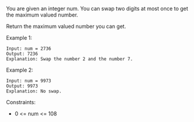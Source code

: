 You are given an integer num. You can swap two digits at most once to get the maximum valued number.

Return the maximum valued number you can get.

 

Example 1:
```
Input: num = 2736
Output: 7236
Explanation: Swap the number 2 and the number 7.
```

Example 2:
```
Input: num = 9973
Output: 9973
Explanation: No swap.
```

Constraints:

- 0 <= num <= 108